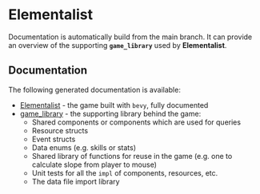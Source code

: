 # Elementalist

Documentation is automatically build from the main branch. It can provide an overview of the supporting **`game_library`** used by **Elementalist**.

## Documentation

The following generated documentation is available:

- [Elementalist](elementalist/index.html) - the game built with `bevy`, fully documented
- [game_library](game_library/index.html) - the supporting library behind the game:
  - Shared components or components which are used for queries
  - Resource structs
  - Event structs
  - Data enums (e.g. skills or stats)
  - Shared library of functions for reuse in the game (e.g. one to calculate slope from player to mouse)
  - Unit tests for all the `impl` of components, resources, etc.
  - The data file import library
